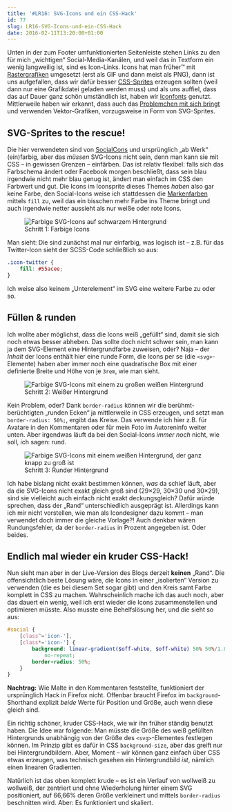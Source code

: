 ```yaml
---
title: '#LR16: SVG-Icons und ein CSS-Hack'
id: 77
slug: LR16-SVG-Icons-und-ein-CSS-Hack
date: 2016-02-11T13:20:00+01:00
---
```


Unten in der zum Footer umfunktionierten Seitenleiste stehen Links zu den für mich „wichtigen“ Social-Media-Kanälen, und weil das in Textform ein wenig langweilig ist, sind es Icon-Links. Icons hat man früher™ mit [Rastergrafiken](https://de.wikipedia.org/wiki/Rastergrafik) umgesetzt (erst als GIF und dann meist als PNG), dann ist uns aufgefallen, dass wir dafür besser [CSS-Sprites](https://css-tricks.com/css-sprites/) erzeugen sollten (weil dann nur eine Grafikdatei geladen werden muss) und als uns auffiel, dass das auf Dauer ganz schön umständlich ist, haben wir [Iconfonts](https://yatil.net/the-best-way-to-use-icon-fonts/) genutzt. Mittlerweile haben wir erkannt, dass auch das [Problemchen mit sich bringt](http://maddesigns.de/svg-sprites-icon-fonts-2309.html) und verwenden Vektor-Grafiken, vorzugsweise in Form von SVG-Sprites.

## SVG-Sprites to the rescue!

Die hier verwendeten sind von [SocialCons](http://socialcons.com) und ursprünglich „ab Werk“ (ein)farbig, aber das _müssen_ SVG-Icons nicht sein, denn man kann sie mit CSS – in gewissen Grenzen – einfärben. Das ist relativ flexibel: falls sich das Farbschema ändert oder Facebook morgen beschließt, dass sein blau irgendwie nicht mehr blau genug ist, ändert man einfach im CSS den Farbwert und gut. Die Icons im Iconsprite dieses Themes _haben_ also gar keine Farbe, den Social-Icons weise ich stattdessen die [Markenfarben](http://brandcolors.net) mittels `fill` zu, weil das ein bisschen mehr Farbe ins Theme bringt und auch irgendwie netter aussieht als nur weiße oder rote Icons.

<figure>
    <img src="/v2/uploads/artikel/LR16/icons-1.png" alt="Farbige SVG-Icons auf schwarzem Hintergrund">
    <figcaption>Schritt 1: Farbige Icons</figcaption>
</figure>

Man sieht: Die sind zunächst mal nur einfarbig, was logisch ist – z.B. für das Twitter-Icon sieht der SCSS-Code schließlich so aus:

```scss
.icon-twitter {
    fill: #55acee;
}
```

Ich weise also keinem „Unterelement“ im SVG eine weitere Farbe zu oder so.

## Füllen & runden

Ich wollte aber möglichst, dass die Icons weiß „gefüllt“ sind, damit sie sich noch etwas besser abheben. Das sollte doch nicht schwer sein, man kann ja dem SVG-Element eine Hintergrundfarbe zuweisen, oder? Naja – der _Inhalt_ der Icons enthält hier eine runde Form, die Icons per se (die `<svg>`\-Elemente) haben aber immer noch eine quadratische Box mit einer definierte Breite und Höhe von je `3rem`, wie man sieht.

<figure>
    <img src="/v2/uploads/artikel/LR16/icons-2.png" alt="Farbige SVG-Icons mit einem zu großen weißen Hintergrund">
    <figcaption>Schritt 2: Weißer Hintergrund</figcaption>
</figure>

Kein Problem, oder? Dank `border-radius` können wir die berühmt-berüchtigten „runden Ecken“ ja mittlerweile in CSS erzeugen, und setzt man `border-radius: 50%;`, ergibt das Kreise. Das verwende ich hier z.B. für Avatare in den Kommentaren oder für mein Foto im Autoreninfo weiter unten. Aber irgendwas läuft da bei den Social-Icons _immer noch_ nicht, wie soll, ich sagen: rund.

<figure>
    <img src="/v2/uploads/artikel/LR16/icons-3.png" alt="Farbige SVG-Icons mit einem weißen Hintergrund, der ganz knapp zu groß ist">
    <figcaption>Schritt 3: Runder Hintergrund</figcaption>
</figure>

Ich habe bislang nicht exakt bestimmen können, _was_ da schief läuft, aber da die SVG-Icons nicht exakt gleich groß sind (29×29, 30×30 und 30×29), sind sie vielleicht auch einfach nicht exakt deckungsgleich? Dafür würde sprechen, dass der „Rand“ unterschiedlich ausgeprägt ist. Allerdings kann ich mir nicht vorstellen, wie man als Icondesigner dazu kommt – man verwendet doch immer die gleiche Vorlage?! Auch denkbar wären Rundungsfehler, da der `border-radius` in Prozent angegeben ist. Oder beides.

## Endlich mal wieder ein kruder CSS-Hack!

Nun sieht man aber in der Live-Version des Blogs derzeit **keinen** „Rand“. Die offensichtlich beste Lösung wäre, die Icons in einer „isolierten“ Version zu verwenden (die es bei diesem Set sogar gibt) und den Kreis samt Farbe komplett in CSS zu machen. Wahrscheinlich mache ich das auch noch, aber das dauert ein wenig, weil ich erst wieder die Icons zusammenstellen und optimieren müsste. Also musste eine Behelfslösung her, und die sieht so aus:

```scss
#social {
    [class^='icon-'],
    [class*='icon-'] {
        background: linear-gradient($off-white, $off-white) 50% 50%/1.875rem 1.875rem
            no-repeat;
        border-radius: 50%;
    }
}
```

**Nachtrag:** Wie Malte in den Kommentaren feststellte, funktioniert der ursprünglich Hack in Firefox nicht. Offenbar braucht Firefox im `background`\-Shorthand explizit _beide_ Werte für Position und Größe, auch wenn diese gleich sind.

Ein richtig schöner, kruder CSS-Hack, wie wir ihn früher ständig benutzt haben. Die Idee war folgende: Man müsste die Größe des weiß gefüllten Hintergrunds unabhängig von der Größe des `<svg>`\-Elementes festlegen können. Im Prinzip gibt es dafür in CSS `background-size`, aber das greift nur bei Hintergrundbildern. Aber, Moment – wir können ganz einfach über CSS etwas erzeugen, was technisch gesehen ein Hintergrundbild _ist_, nämlich einen linearen Gradienten.

Natürlich ist das oben komplett krude – es ist ein Verlauf von wollweiß zu wollweiß, der zentriert und ohne Wiederholung hinter einem SVG positioniert, auf 66,66% deren Größe verkleinert und mittels `border-radius` beschnitten wird. Aber: Es funktioniert und skaliert.
